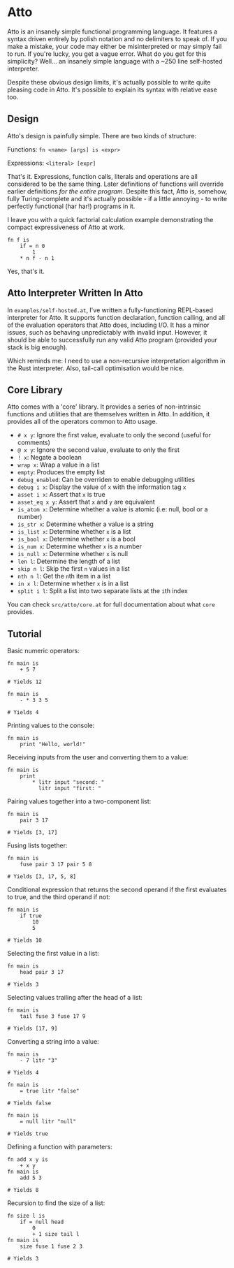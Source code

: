 # Atto

Atto is an insanely simple functional programming language.
It features a syntax driven entirely by polish notation and no delimiters to speak of.
If you make a mistake, your code may either be misinterpreted or may simply fail to run. If you're lucky, you get a vague error.
What do you get for this simplicity? Well... an insanely simple language with a ~250 line self-hosted interpreter.

Despite these obvious design limits, it's actually possible to write quite pleasing code in Atto.
It's possible to explain its syntax with relative ease too.

## Design

Atto's design is painfully simple. There are two kinds of structure:

Functions: `fn <name> [args] is <expr>`

Expressions: `<literal> [expr]`

That's it. Expressions, function calls, literals and operations are all considered to be the same thing.
Later definitions of functions will override earlier definitions *for the entire program*.
Despite this fact, Atto is, somehow, fully Turing-complete and it's actually possible - if a little annoying - to write perfectly functional (har har!) programs in it.

I leave you with a quick factorial calculation example demonstrating the compact expressiveness of Atto at work.

```
fn f is
    if = n 0
	    1
	* n f - n 1
```

Yes, that's it.

## Atto Interpreter Written In Atto

In `examples/self-hosted.at`, I've written a fully-functioning REPL-based interpreter for Atto.
It supports function declaration, function calling, and all of the evaluation operators that Atto does, including I/O.
It has a minor issues, such as behaving unpredictably with invalid input. However, it should be able to successfully run any valid Atto program (provided your stack is big enough).

Which reminds me: I need to use a non-recursive interpretation algorithm in the Rust interpreter. Also, tail-call optimisation would be nice.

## Core Library

Atto comes with a 'core' library. It provides a series of non-intrinsic functions and utilities that are themselves written in Atto.
In addition, it provides all of the operators common to Atto usage.

- `# x y`: Ignore the first value, evaluate to only the second (useful for comments)
- `@ x y`: Ignore the second value, evaluate to only the first
- `! x`: Negate a boolean
- `wrap x`: Wrap a value in a list
- `empty`: Produces the empty list
- `debug_enabled`: Can be overriden to enable debugging utilities
- `debug i x`: Display the value of `x` with the information tag `x`
- `asset i x`: Assert that `x` is true
- `asset_eq x y`: Assert that `x` and `y` are equivalent
- `is_atom x`: Determine whether a value is atomic (i.e: null, bool or a number)
- `is_str x`: Determine whether a value is a string
- `is_list x`: Determine whether `x` is a list
- `is_bool x`: Determine whether `x` is a bool
- `is_num x`: Determine whether `x` is a number
- `is_null x`: Determine whether `x` is null
- `len l`: Determine the length of a list
- `skip n l`: Skip the first `n` values in a list
- `nth n l`: Get the `n`th item in a list
- `in x l`: Determine whether `x` is in a list
- `split i l`: Split a list into two separate lists at the `i`th index

You can check `src/atto/core.at` for full documentation about what `core` provides.

## Tutorial

Basic numeric operators:

```
fn main is
	+ 5 7

# Yields 12
```

```
fn main is
	- * 3 3 5

# Yields 4
```

Printing values to the console:

```
fn main is
	print "Hello, world!"
```

Receiving inputs from the user and converting them to a value:

```
fn main is
    print
    	* litr input "second: "
          litr input "first: "
```

Pairing values together into a two-component list:

```
fn main is
	pair 3 17

# Yields [3, 17]
```

Fusing lists together:

```
fn main is
	fuse pair 3 17 pair 5 8

# Yields [3, 17, 5, 8]
```

Conditional expression that returns the second operand if the first evaluates to true, and the third operand if not:

```
fn main is
	if true
		10
		5

# Yields 10
```

Selecting the first value in a list:

```
fn main is
	head pair 3 17

# Yields 3
```

Selecting values trailing after the head of a list:

```
fn main is
	tail fuse 3 fuse 17 9

# Yields [17, 9]
```

Converting a string into a value:

```
fn main is
	- 7 litr "3"

# Yields 4
```

```
fn main is
	= true litr "false"

# Yields false
```

```
fn main is
	= null litr "null"

# Yields true
```

Defining a function with parameters:

```
fn add x y is
	+ x y
fn main is
	add 5 3

# Yields 8
```

Recursion to find the size of a list:

```
fn size l is
	if = null head
		0
		+ 1 size tail l
fn main is
	size fuse 1 fuse 2 3

# Yields 3
```
